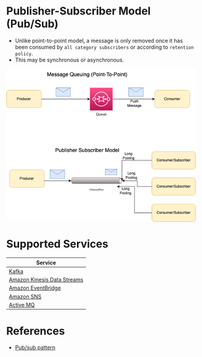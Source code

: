 # Publisher-Subscriber Model (Pub/Sub)
- Unlike point-to-point model, a message is only removed once it has been consumed by `all category subscribers` or according to `retention policy`.
- This may be synchronous or asynchronous.

![](Message-Patterns.drawio.png)

# Supported Services

| Service                                                                                    |
|--------------------------------------------------------------------------------------------|
| [Kafka](../Kafka/Readme.md)                                                                |
| [Amazon Kinesis Data Streams](https://github.com/Anshul619/AWS-Services/tree/main/4_MessageBrokers/AmazonKinesis/Readme.md) |
| [Amazon EventBridge](https://github.com/Anshul619/AWS-Services/tree/main/4_MessageBrokers/AmazonEventBridge)             |
| [Amazon SNS](https://github.com/Anshul619/AWS-Services/tree/main/4_MessageBrokers/AmazonSNS.md)                             |
| [Active MQ](../ActiveMQ.md)                                                                |

# References
- [Pub/sub pattern](https://docs.aws.amazon.com/prescriptive-guidance/latest/modernization-integrating-microservices/pub-sub.html)
